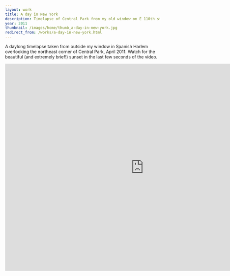 ```yaml
---
layout: work
title: A day in New York
description: Timelapse of Central Park from my old window on E 110th street
year: 2011
thumbnail: /images/home/thumb_a-day-in-new-york.jpg
redirect_from: /works/a-day-in-new-york.html
---
```


A daylong timelapse taken from outside my window in Spanish Harlem overlooking the northeast corner of Central Park, April 2011. Watch for the beautiful (and extremely brief!) sunset in the last few seconds of the video.

<p>
<center>
<iframe src="http://player.vimeo.com/video/22379235?portrait=0&amp;color=ff9933" width="900" height="675" frameborder="0" webkitAllowFullScreen mozallowfullscreen allowFullScreen></iframe>
</center>
</p>
